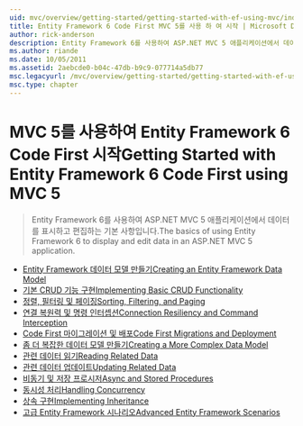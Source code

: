 ```yaml
---
uid: mvc/overview/getting-started/getting-started-with-ef-using-mvc/index
title: Entity Framework 6 Code First MVC 5를 사용 하 여 시작 | Microsoft Docs
author: rick-anderson
description: Entity Framework 6를 사용하여 ASP.NET MVC 5 애플리케이션에서 데이터를 표시하고 편집하는 기본 사항입니다.
ms.author: riande
ms.date: 10/05/2011
ms.assetid: 2aebcde0-b04c-47db-b9c9-077714a5db77
msc.legacyurl: /mvc/overview/getting-started/getting-started-with-ef-using-mvc
msc.type: chapter
---
```

<a name="getting-started-with-entity-framework-6-code-first-using-mvc-5"></a><span data-ttu-id="c79ef-103">MVC 5를 사용하여 Entity Framework 6 Code First 시작</span><span class="sxs-lookup"><span data-stu-id="c79ef-103">Getting Started with Entity Framework 6 Code First using MVC 5</span></span>
====================
> <span data-ttu-id="c79ef-104">Entity Framework 6를 사용하여 ASP.NET MVC 5 애플리케이션에서 데이터를 표시하고 편집하는 기본 사항입니다.</span><span class="sxs-lookup"><span data-stu-id="c79ef-104">The basics of using Entity Framework 6 to display and edit data in an ASP.NET MVC 5 application.</span></span>


- [<span data-ttu-id="c79ef-105">Entity Framework 데이터 모델 만들기</span><span class="sxs-lookup"><span data-stu-id="c79ef-105">Creating an Entity Framework Data Model</span></span>](creating-an-entity-framework-data-model-for-an-asp-net-mvc-application.md)
- [<span data-ttu-id="c79ef-106">기본 CRUD 기능 구현</span><span class="sxs-lookup"><span data-stu-id="c79ef-106">Implementing Basic CRUD Functionality</span></span>](implementing-basic-crud-functionality-with-the-entity-framework-in-asp-net-mvc-application.md)
- [<span data-ttu-id="c79ef-107">정렬, 필터링 및 페이징</span><span class="sxs-lookup"><span data-stu-id="c79ef-107">Sorting, Filtering, and Paging</span></span>](sorting-filtering-and-paging-with-the-entity-framework-in-an-asp-net-mvc-application.md)
- [<span data-ttu-id="c79ef-108">연결 복원력 및 명령 인터셉션</span><span class="sxs-lookup"><span data-stu-id="c79ef-108">Connection Resiliency and Command Interception</span></span>](connection-resiliency-and-command-interception-with-the-entity-framework-in-an-asp-net-mvc-application.md)
- [<span data-ttu-id="c79ef-109">Code First 마이그레이션 및 배포</span><span class="sxs-lookup"><span data-stu-id="c79ef-109">Code First Migrations and Deployment</span></span>](migrations-and-deployment-with-the-entity-framework-in-an-asp-net-mvc-application.md)
- [<span data-ttu-id="c79ef-110">좀 더 복잡한 데이터 모델 만들기</span><span class="sxs-lookup"><span data-stu-id="c79ef-110">Creating a More Complex Data Model</span></span>](creating-a-more-complex-data-model-for-an-asp-net-mvc-application.md)
- [<span data-ttu-id="c79ef-111">관련 데이터 읽기</span><span class="sxs-lookup"><span data-stu-id="c79ef-111">Reading Related Data</span></span>](reading-related-data-with-the-entity-framework-in-an-asp-net-mvc-application.md)
- [<span data-ttu-id="c79ef-112">관련 데이터 업데이트</span><span class="sxs-lookup"><span data-stu-id="c79ef-112">Updating Related Data</span></span>](updating-related-data-with-the-entity-framework-in-an-asp-net-mvc-application.md)
- [<span data-ttu-id="c79ef-113">비동기 및 저장 프로시저</span><span class="sxs-lookup"><span data-stu-id="c79ef-113">Async and Stored Procedures</span></span>](async-and-stored-procedures-with-the-entity-framework-in-an-asp-net-mvc-application.md)
- [<span data-ttu-id="c79ef-114">동시성 처리</span><span class="sxs-lookup"><span data-stu-id="c79ef-114">Handling Concurrency</span></span>](handling-concurrency-with-the-entity-framework-in-an-asp-net-mvc-application.md)
- [<span data-ttu-id="c79ef-115">상속 구현</span><span class="sxs-lookup"><span data-stu-id="c79ef-115">Implementing Inheritance</span></span>](implementing-inheritance-with-the-entity-framework-in-an-asp-net-mvc-application.md)
- [<span data-ttu-id="c79ef-116">고급 Entity Framework 시나리오</span><span class="sxs-lookup"><span data-stu-id="c79ef-116">Advanced Entity Framework Scenarios</span></span>](advanced-entity-framework-scenarios-for-an-mvc-web-application.md)
